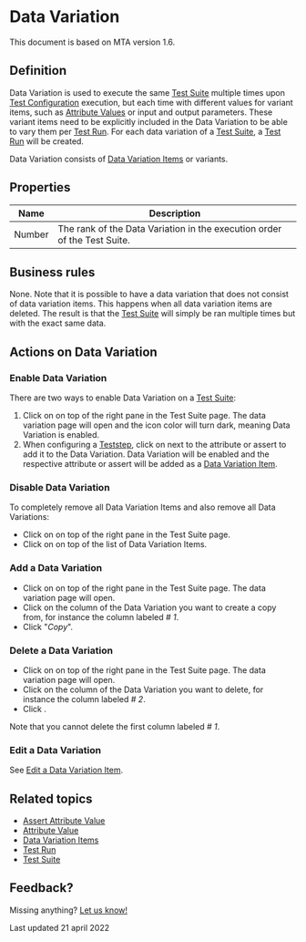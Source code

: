 # Data Variation

This document is based on MTA version 1.6.

## Definition

Data Variation is used to execute the same [Test Suite](test-suite) multiple times upon [Test Configuration](test-configuration) execution, but each time with different values for variant items, such as [Attribute Values](attribute-value) or input and output parameters. These variant items need to be explicitly included in the Data Variation to be able to vary them per [Test Run](test-run). For each data variation of a [Test Suite](test-suite), a [Test Run](test-run) will be created.
 
Data Variation consists of [Data Variation Items](datavariation-item) or variants.

## Properties
| Name | Description |
| ----------- | ----------- |
| Number | The rank of the Data Variation in the execution order of the Test Suite. |

## Business rules

None. 
Note that it is possible to have a data variation that does not consist of data variation items. This happens when all data variation items are deleted. The result is that the [Test Suite](test-suite) will simply be ran multiple times but with the exact same data.

## Actions on Data Variation

### Enable Data Variation
There are two ways to enable Data Variation on a [Test Suite](test-suite):
1. Click on <i class="fas fa-table"></i> on top of the right pane in the Test Suite page. The data variation page will open and the icon color will turn dark, meaning Data Variation is enabled.
2. When configuring a [Teststep](teststep), click on <i class="fas fa-table"></i> next to the attribute or assert to add it to the Data Variation. Data Variation will be enabled and the respective attribute or assert will be added as a [Data Variation Item](datavariation-item).

### Disable Data Variation
To completely remove all Data Variation Items and also remove all Data Variations:
- Click on <i class="fas fa-table"></i> on top of the right pane in the Test Suite page.
- Click on <i class="fas fa-trash-alt"></i> on top of the list of Data Variation Items.

### Add a Data Variation
- Click on <i class="fas fa-table"></i> on top of the right pane in the Test Suite page. The data variation page will open.
- Click on the column of the Data Variation you want to create a copy from, for instance the column labeled *# 1*. 
- Click "*Copy*".

### Delete a Data Variation
- Click on <i class="fas fa-table"></i> on top of the right pane in the Test Suite page. The data variation page will open.
- Click on the column of the Data Variation you want to delete, for instance the column labeled *# 2*. 
- Click <i class="fas fa-trash-alt"></i>.

Note that you cannot delete the first column labeled *# 1*.

### Edit a Data Variation
See [Edit a Data Variation Item](datavariation-item#edit-a-data-variation-item).

## Related topics
- [Assert Attribute Value](assert-attribute-value)
- [Attribute Value](attribute-value)
- [Data Variation Items](datavariation-item)
- [Test Run](test-run)
- [Test Suite](test-suite)

## Feedback?
Missing anything? [Let us know!](mailto:support@menditect.com)

Last updated 21 april 2022